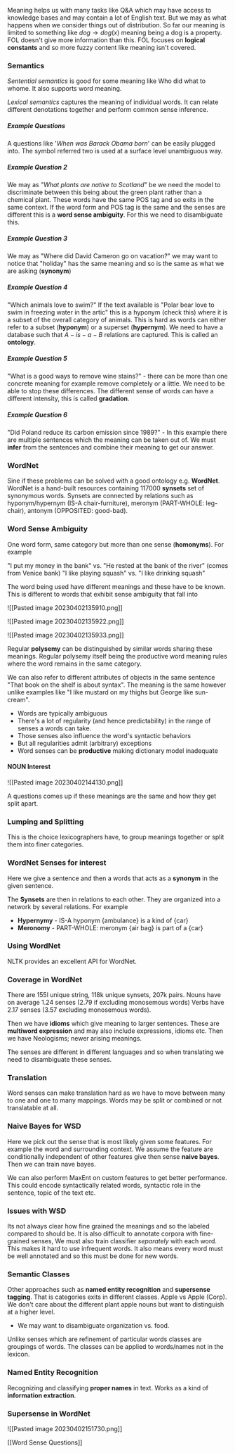 Meaning helps us with many tasks like Q&A which may have access to knowledge bases and may contain a lot of English text. But we may as what happens when we consider things out of distribution. So far our meaning is limited to something like $dog\to dog(x)$ meaning being a dog is a property. FOL doesn't give more information than this. FOL focuses on **logical constants** and so more fuzzy content like meaning isn't covered.

### Semantics
*Sentential semantics* is good for some meaning like Who did what to whome. It also supports word meaning.

*Lexical semantics* captures the meaning of individual words. It can relate different denotations together and perform common sense inference.

##### Example Questions
A questions like '*When was Barack Obama born*' can be easily plugged into. The symbol referred two is used at a surface level unambiguous way.

##### Example Question 2
We may as *"What plants are native to Scotland*" be we need the model to discriminate between this being about the green plant rather than a chemical plant. These words have the same POS tag and so exits in the same context. If the word form and POS tag is the same and the senses are different this is a **word sense ambiguity**. For this we need to disambiguate this.

##### Example Question 3
We may as "Where did David Cameron go on vacation?" we may want to notice that "holiday" has the same meaning and so is the same as what we are asking (**synonym**)

##### Example Question 4
"Which animals love to swim?" If the text available is "Polar bear love to swim in freezing water in the artic" this is a hyponym (check this) where it is a subset of the overall category of animals. This is hard as words can either refer to a subset (**hyponym**) or a superset (**hypernym**). We need to have a database such that $A-is-a-B$ relations are captured. This is called an **ontology**.


##### Example Question 5
"What is a good ways to remove wine stains?" - there can be more than one concrete meaning for example remove completely or a little. We need to be able to stop these differences. The different sense of words can have a different intensity, this is called **gradation**.


##### Example Question 6
"Did Poland reduce its carbon emission since 1989?" - In this example there are multiple sentences which the meaning can be taken out of. We must **infer** from the sentences and combine their meaning to get our answer.

### WordNet
Sine if these problems can be solved with a good ontology e.g. **WordNet**. WordNet is a hand-built resources containing 117000 **synsets** set of synonymous words. Synsets are connected by relations such as hyponym/hypernym (IS-A chair-furniture), meronym (PART-WHOLE: leg-chair), antonym (OPPOSITED: good-bad).

### Word Sense Ambiguity
One word form, same category but more than one sense (**homonyms**). For example 

"I put my money in the bank" vs. "He rested at the bank of the river" (comes from Venice bank)
"I like playing squash" vs. "I like drinking squash"

The word being used have different meanings and these have to be known. This is different to words that exhibit sense ambiguity that fall into

![[Pasted image 20230402135910.png]]

![[Pasted image 20230402135922.png]]

![[Pasted image 20230402135933.png]]

Regular **polysemy** can be distinguished by similar words sharing these meanings. Regular polysemy itself being the productive word meaning rules where the word remains in the same category.

We can also refer to different attributes of objects in the same sentence "That book on the shelf is about syntax". The meaning is the same however unlike examples like "I like mustard on my thighs but George like sun-cream".

- Words are typically ambiguous
- There's a lot of regularity (and hence predictability) in the range of senses a words can take.
- Those senses also influence the word's syntactic behaviors
- But all regularities admit (arbitrary) exceptions
- Word senses can be **productive** making dictionary model inadequate

#### NOUN Interest

![[Pasted image 20230402144130.png]]

A questions comes up if these meanings are the same and how they get split apart.

### Lumping and Splitting
This is the choice lexicographers have, to group meanings together or split them into finer categories.

### WordNet Senses for interest
Here we give a sentence and then a words that acts as a **synonym** in the given sentence.

The **Synsets** are then in relations to each other. They are organized into a network by several relations. For example

- **Hypernymy** - IS-A hyponym {ambulance} is a kind of {car}
- **Meronomy** - PART-WHOLE: meronym {air bag} is part of a {car}

### Using WordNet
NLTK provides an excellent API for WordNet.


### Coverage in WordNet
There are 155l unique string, 118k unique synsets, 207k pairs. Nouns have on average 1.24 senses (2.79 if excluding monosemous words) Verbs have 2.17 senses (3.57 excluding monosemous words).

Then we have **idioms** which give meaning to larger sentences. These are **multiword expression** and may also include expressions, idioms etc. Then we have Neologisms; newer arising meanings.

The senses are different in different languages and so when translating we need to disambiguate these senses.

### Translation
Word senses can make translation hard as we have to move between many to one and one to many mappings. Words may be split or combined or not translatable at all.

### Naive Bayes for WSD
Here we pick out the sense that is most likely given some features. For example the word and surrounding context. We assume the feature are conditionally independent of other features give then sense **naive bayes**. Then we can train nave bayes.

We can also perform MaxEnt on custom features to get better performance. This could encode syntactically related words, syntactic role in the sentence, topic of the text etc.

### Issues with WSD
Its not always clear how fine grained the meanings and so the labeled compared to should be. It is also difficult to annotate corpora with fine-grained senses, We must also train classifier *separately* with each word. This makes it hard to use infrequent words. It also means every word must be well annotated and so this must be done for new words.

### Semantic Classes
Other approaches such as **named entity recognition** and **supersense tagging**. That is categories exits in different classes. Apple vs Apple (Corp). We don't care about the different plant apple nouns but want to distinguish at a higher level.

- We may want to disambiguate  organization vs. food.

Unlike senses which are refinement of particular words classes are groupings of words. The classes can be applied to words/names not in the lexicon.

### Named Entity Recognition
Recognizing and classifying **proper names** in text. Works as a kind of **information extraction**.



### Supersense in WordNet
![[Pasted image 20230402151730.png]]

[[Word Sense Questions]]